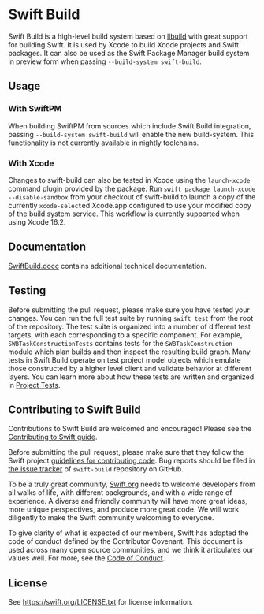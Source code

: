 Swift Build
=======

Swift Build is a high-level build system based on [llbuild](https://github.com/swiftlang/swift-llbuild) with great support for building Swift. It is used by Xcode to build Xcode projects and Swift packages. It can also be used as the Swift Package Manager build system in preview form when passing `--build-system swift-build`.

Usage
-----

### With SwiftPM

When building SwiftPM from sources which include Swift Build integration, passing `--build-system swift-build` will enable the new build-system. This functionality is not currently available in nightly toolchains.

### With Xcode

Changes to swift-build can also be tested in Xcode using the `launch-xcode` command plugin provided by the package. Run `swift package launch-xcode --disable-sandbox` from your checkout of swift-build to launch a copy of the currently `xcode-select`ed Xcode.app configured to use your modified copy of the build system service. This workflow is currently supported when using Xcode 16.2.

Documentation
-------------

[SwiftBuild.docc](SwiftBuild.docc) contains additional technical documentation.

Testing
-------------
Before submitting the pull request, please make sure you have tested your changes. You can run the full test suite by running `swift test` from the root of the repository. The test suite is organized into a number of different test targets, with each corresponding to a specific component. For example, `SWBTaskConstructionTests` contains tests for the `SWBTaskConstruction` module which plan builds and then inspect the resulting build graph. Many tests in Swift Build operate on test project model objects which emulate those constructed by a higher level client and validate behavior at different layers. You can learn more about how these tests are written and organized in [Project Tests](SwiftBuild.docc/Development/test-development-project-tests.md).

 
Contributing to Swift Build
------------

Contributions to Swift Build are welcomed and encouraged! Please see the
[Contributing to Swift guide](https://swift.org/contributing/).

Before submitting the pull request, please make sure that they follow the Swift project [guidelines for contributing
 code](https://swift.org/contributing/#contributing-code). Bug reports should be 
 filed in [the issue tracker](https://github.com/swiftlang/swift-build/issues) of 
 `swift-build` repository on GitHub.

To be a truly great community, [Swift.org](https://swift.org/) needs to welcome
developers from all walks of life, with different backgrounds, and with a wide
range of experience. A diverse and friendly community will have more great
ideas, more unique perspectives, and produce more great code. We will work
diligently to make the Swift community welcoming to everyone.

To give clarity of what is expected of our members, Swift has adopted the
code of conduct defined by the Contributor Covenant. This document is used
across many open source communities, and we think it articulates our values
well. For more, see the [Code of Conduct](https://swift.org/code-of-conduct/).

License
-------
See https://swift.org/LICENSE.txt for license information.
